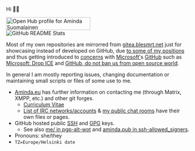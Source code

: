 Hi 👋🏻

<a target="_blank" href="https://www.openhub.net/accounts/Mikaela?ref=sample"><img alt='Open Hub profile for Aminda Suomalainen' border='0' height='35' src='https://www.openhub.net/accounts/Mikaela/widgets/account_detailed?format=gif' width='230'></a><br/>
![GitHub README Stats](https://github-readme-stats.vercel.app/api?username=Mikaela&count_private=true&show_icons=true&theme=cobalt)

Most of my own repositories are mirrorred from [gitea.blesmrt.net](https://gitea.blesmrt.net/mikaela?tab=activity)
just for showcasing instead of developed on GitHub, due [to some of my positions](https://cv.aminda.eu/) and thus getting introduced to [concerns](https://github.com/privacytools/privacytools.io/issues/763) with [Microsoft'](https://github.com/privacytools/privacytools.io/issues/843)s [GitHub](https://github.com/privacytools/privacytools.io/issues/1062) such as [Microsoft: Drop ICE](https://github.com/selfagency/microsoft-drop-ice)
and [GitHub, do not ban us from open source world](https://github.com/1995parham/github-do-not-ban-us).

In general I am mostly reporting issues, changing documentation or maintaining
small scripts or files of some use to me.

* [Aminda.eu](https://www.aminda.eu/) has further information on contacting me
  (through Matrix, XMPP, etc.) and other git forges.
  * [Curriculum Vitae](http://cv.aminda.eu/)
  * [List of IRC networks/accounts](https://mikaela.info/txt/irc.txt) & [my public chat rooms](https://mikaela.info/discuss)
    have their own files or pages.
* GitHub hosted public [SSH](https://github.com/Mikaela.keys) and [GPG](https://github.com/Mikaela.gpg) keys.
  * See also [me/ in pgp-alt-wot](https://github.com/Mikaela/pgp-alt-wot/tree/master/me) and [aminda.pub in ssh-allowed_signers](https://github.com/Mikaela/ssh-allowed_signers/blob/cxefa/aminda/aminda.pub).
* Pronouns: she/they
* `TZ=Europe/Helsinki date`
